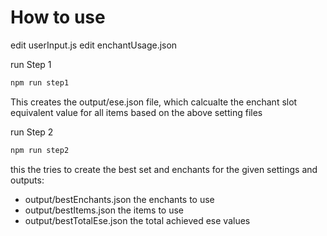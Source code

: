 # How to use

edit userInput.js
edit enchantUsage.json

run Step 1
```bash
npm run step1
```
This creates the output/ese.json file, which calcualte the enchant slot equivalent value for all items based on the above setting files

run Step 2
```bash
npm run step2
```
this the tries to create the best set and enchants for the given settings and outputs:
- output/bestEnchants.json the enchants to use
- output/bestItems.json the items to use
- output/bestTotalEse.json the total achieved ese values